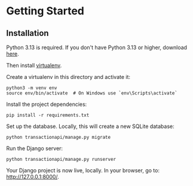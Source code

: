 # Getting Started

## Installation

Python 3.13 is required. If you don't have Python 3.13 or higher, download [here](https://www.python.org/downloads/).

Then install [virtualenv](https://virtualenv.pypa.io/en/latest/installation.html).

Create a virtualenv in this directory and activate it:
```shell
python3 -m venv env
source env/bin/activate  # On Windows use `env\Scripts\activate`
```

Install the project dependencies:

```shell
pip install -r requirements.txt
```

Set up the database. Locally, this will create a new SQLite database:

```shell
python transactionapi/manage.py migrate
```

Run the Django server:

```shell
python transactionapi/manage.py runserver
```

Your Django project is now live, locally. In your browser, go to: http://127.0.0.1:8000/.